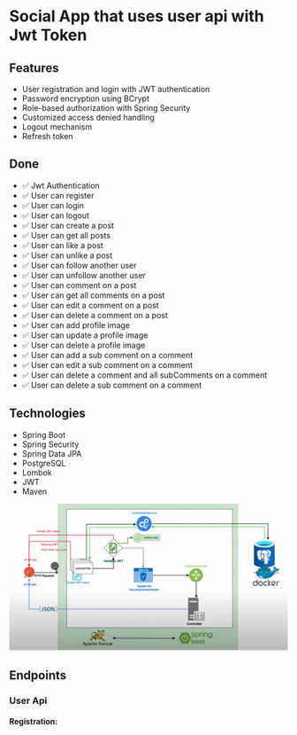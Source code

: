 # Social App that uses user api with Jwt Token

## Features
* User registration and login with JWT authentication
* Password encryption using BCrypt
* Role-based authorization with Spring Security
* Customized access denied handling
* Logout mechanism
* Refresh token

## Done
* ✅ Jwt Authentication
* ✅ User can register
* ✅ User can login
* ✅ User can logout
* ✅ User can create a post
* ✅ User can get all posts
* ✅ User can like a post
* ✅ User can unlike a post
* ✅ User can follow another user
* ✅ User can unfollow another user
* ✅ User can comment on a post
* ✅ User can get all comments on a post
* ✅ User can edit a comment on a post
* ✅ User can delete a comment on a post
* ✅ User can add profile image
* ✅ User can update a profile image
* ✅ User can delete a profile image
* ✅ User can add a sub comment on a comment
* ✅ User can edit a sub comment on a comment
* ✅ User can delete a comment and all subComments on a comment
* ✅ User can delete a sub comment on a comment


## Technologies
- Spring Boot
- Spring Security
- Spring Data JPA
- PostgreSQL
- Lombok
- JWT
- Maven

![alt text](./schema.png)

## Endpoints
### User Api
#### Registration: 